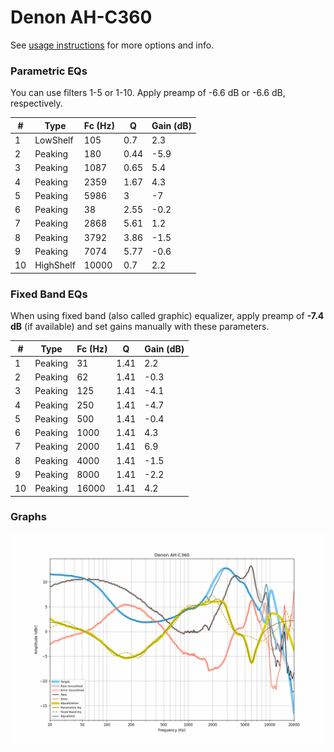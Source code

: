 # Denon AH-C360
See [usage instructions](https://github.com/jaakkopasanen/AutoEq#usage) for more options and info.

### Parametric EQs
You can use filters 1-5 or 1-10. Apply preamp of -6.6 dB or -6.6 dB, respectively.

|   # | Type      |   Fc (Hz) |    Q |   Gain (dB) |
|-----|-----------|-----------|------|-------------|
|   1 | LowShelf  |       105 | 0.7  |         2.3 |
|   2 | Peaking   |       180 | 0.44 |        -5.9 |
|   3 | Peaking   |      1087 | 0.65 |         5.4 |
|   4 | Peaking   |      2359 | 1.67 |         4.3 |
|   5 | Peaking   |      5986 | 3    |        -7   |
|   6 | Peaking   |        38 | 2.55 |        -0.2 |
|   7 | Peaking   |      2868 | 5.61 |         1.2 |
|   8 | Peaking   |      3792 | 3.86 |        -1.5 |
|   9 | Peaking   |      7074 | 5.77 |        -0.6 |
|  10 | HighShelf |     10000 | 0.7  |         2.2 |

### Fixed Band EQs
When using fixed band (also called graphic) equalizer, apply preamp of **-7.4 dB** (if available) and set gains manually with these parameters.

|   # | Type    |   Fc (Hz) |    Q |   Gain (dB) |
|-----|---------|-----------|------|-------------|
|   1 | Peaking |        31 | 1.41 |         2.2 |
|   2 | Peaking |        62 | 1.41 |        -0.3 |
|   3 | Peaking |       125 | 1.41 |        -4.1 |
|   4 | Peaking |       250 | 1.41 |        -4.7 |
|   5 | Peaking |       500 | 1.41 |        -0.4 |
|   6 | Peaking |      1000 | 1.41 |         4.3 |
|   7 | Peaking |      2000 | 1.41 |         6.9 |
|   8 | Peaking |      4000 | 1.41 |        -1.5 |
|   9 | Peaking |      8000 | 1.41 |        -2.2 |
|  10 | Peaking |     16000 | 1.41 |         4.2 |

### Graphs
![](./Denon%20AH-C360.png)
